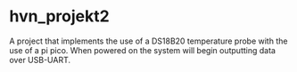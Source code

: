 # hvn_projekt2
A project that implements the use of a DS18B20 temperature probe with the use of a pi pico.
When powered on the system will begin outputting data over USB-UART.
